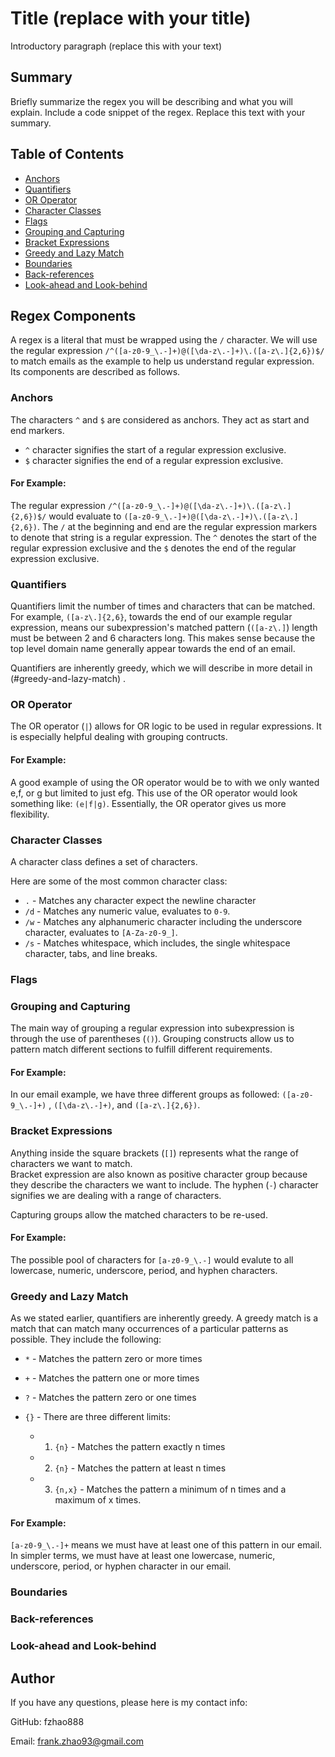 # Title (replace with your title)

Introductory paragraph (replace this with your text)

## Summary

Briefly summarize the regex you will be describing and what you will explain. Include a code snippet of the regex. Replace this text with your summary.

## Table of Contents

- [Anchors](#anchors)
- [Quantifiers](#quantifiers)
- [OR Operator](#or-operator)
- [Character Classes](#character-classes)
- [Flags](#flags)
- [Grouping and Capturing](#grouping-and-capturing)
- [Bracket Expressions](#bracket-expressions)
- [Greedy and Lazy Match](#greedy-and-lazy-match)
- [Boundaries](#boundaries)
- [Back-references](#back-references)
- [Look-ahead and Look-behind](#look-ahead-and-look-behind)

## Regex Components

A regex is a literal that must be wrapped using the `/` character. We will use the regular expression `/^([a-z0-9_\.-]+)@([\da-z\.-]+)\.([a-z\.]{2,6})$/` to match emails as the example to help us understand regular expression. Its components are described as follows.

### Anchors

The characters `^` and `$` are considered as anchors. They act as start and end markers.

- `^` character signifies the start of a regular expression exclusive.
- `$` character signifies the end of a regular expression exclusive. 

#### For Example: 

The regular expression `/^([a-z0-9_\.-]+)@([\da-z\.-]+)\.([a-z\.]{2,6})$/` would evaluate to `([a-z0-9_\.-]+)@([\da-z\.-]+)\.([a-z\.]{2,6})`.
The `/` at the beginning and end are the regular expression markers to denote that string is a regular expression.  The `^` denotes the start of the regular expression exclusive and the `$` denotes the end of the regular expression exclusive. 

### Quantifiers

Quantifiers limit the number of times and characters that can be matched.  
For example, `([a-z\.]{2,6}`, towards the end of our example regular expression, means our subexpression's matched pattern (`([a-z\.]`) length must be between 2 and 6 characters long.  This makes sense because the top level domain name generally appear towards the end of an email.

Quantifiers are inherently greedy, which we will describe in more detail in (#greedy-and-lazy-match) .

### OR Operator

The OR operator (`|`) allows for OR logic to be used in regular expressions.  It is especially helpful dealing with grouping contructs.

#### For Example: 
 A good example of using the OR operator would be to with we only wanted e,f, or g but limited to just efg.  This use of the OR operator would look something like: `(e|f|g)`.  Essentially, the OR operator gives us more flexibility. 


### Character Classes

A character class defines a set of characters.

Here are some of the most common character class:

- `.`  - Matches any character expect the newline character
- `/d` - Matches any numeric value, evaluates to `0-9`.
- `/w` - Matches any alphanumeric character including the underscore character, evaluates to `[A-Za-z0-9_]`.
- `/s` - Matches whitespace, which includes, the single whitespace character, tabs, and line breaks. 

### Flags

### Grouping and Capturing

The main way of grouping a regular expression into subexpression is through the use of parentheses (`()`). Grouping constructs allow us to pattern match different sections to fulfill different requirements. 

#### For Example: 
In our email example, we have three different groups as followed: `([a-z0-9_\.-]+)` , `([\da-z\.-]+)`, and `([a-z\.]{2,6})`.

### Bracket Expressions

Anything inside the square brackets (`[]`) represents what the range of characters we want to match.  
Bracket expression are also known as positive character group because they describe the characters we want to include. The hyphen (`-`) character signifies we are dealing with a range of characters.

Capturing groups allow the matched characters to be re-used.  

#### For Example:

The possible pool of characters for `[a-z0-9_\.-]` would evalute to all lowercase, numeric, underscore, period, and hyphen characters.


### Greedy and Lazy Match

As we stated earlier, quantifiers are inherently greedy.  A greedy match is a match that can match many occurrences of a particular patterns as possible.  They include the following:

- `*` - Matches the pattern zero or more times
- `+` - Matches the pattern one or more times
- `?` - Matches the pattern zero or one times

- `{}` - There are three different limits:
    - 1) `{n}` - Matches the pattern exactly n times
    - 2) `{n}` - Matches the pattern at least n times
    - 3) `{n,x}` - Matches the pattern a minimum of n times and a maximum of x times. 

#### For Example:
`[a-z0-9_\.-]+` means we must have at least one of this pattern in our email.  In simpler terms, we must have at least one lowercase, numeric, underscore, period, or hyphen character in our email.


### Boundaries

### Back-references

### Look-ahead and Look-behind

## Author

  If you have any questions, please here is my contact info:

  GitHub: fzhao888

  Email: frank.zhao93@gmail.com
